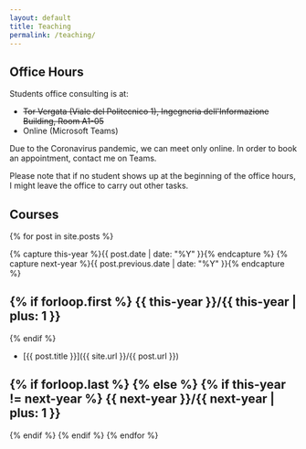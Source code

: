 ```yaml
---
layout: default
title: Teaching
permalink: /teaching/
---
```


Office Hours
------------

Students office consulting is at:

* ~~Tor Vergata (Viale del Politecnico 1), Ingegneria dell'Informazione Building, Room A1-05~~
* Online (Microsoft Teams)

Due to the Coronavirus pandemic, we can meet only online. In order to book an appointment, contact me on Teams.

Please note that if no student shows up at the beginning of the office hours, I might leave the office to carry out other tasks.


Courses
-------

{% for post in site.posts  %}

{% capture this-year %}{{ post.date | date: "%Y" }}{% endcapture %}
{% capture next-year %}{{ post.previous.date | date: "%Y" }}{% endcapture %}

{% if forloop.first %}
{{ this-year }}/{{ this-year | plus: 1 }}
---------------
{% endif %}

* [{{ post.title }}]({{ site.url }}/{{ post.url }})

{% if forloop.last %}
{% else %}
{% if this-year != next-year %}
{{ next-year }}/{{ next-year | plus: 1 }}
---------------
{% endif %}
{% endif %}
{% endfor %}